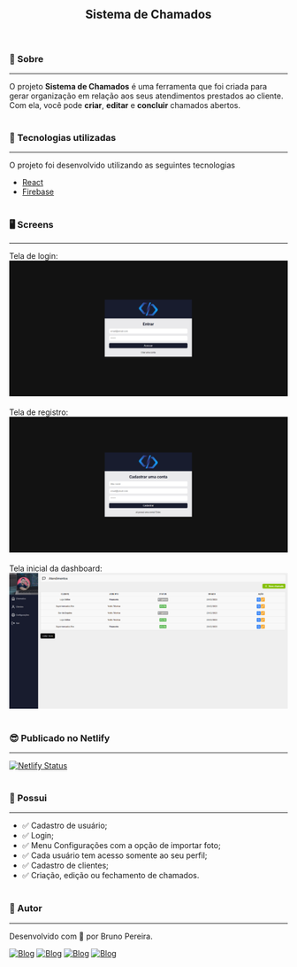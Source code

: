 <h2 align="center">Sistema de Chamados</h2><br>

### 🔖 Sobre
---
O projeto **Sistema de Chamados** é uma ferramenta que foi criada para gerar organização em relação aos seus atendimentos prestados ao cliente. Com ela, você pode **criar**, **editar** e **concluir** chamados abertos.<br><br>

### 🚀 Tecnologias utilizadas
---
O projeto foi desenvolvido utilizando as seguintes tecnologias

-   [React](https://pt-br.reactjs.org/)
-   [Firebase](https://firebase.google.com/?hl=pt)<br><br>

### 🖥️ Screens
---
Tela de login:
![Tela de login](./src/assets/Login.png)<br><br>
Tela de registro:
![Tela de registro](./src/assets/Registro.png)<br><br>
Tela inicial da dashboard:
![Tela inicial da dashboard](./src/assets/Dashboard.png)<br><br>

### 😎 Publicado no Netlify
---
[![Netlify Status](https://api.netlify.com/api/v1/badges/b5ad6b12-54aa-4ab9-9706-e9ffd4ad9eef/deploy-status)](https://app.netlify.com/sites/systemcalled/deploys)<br><br>

### 🔽 Possui
---
-   ✅ Cadastro de usuário;
-   ✅ Login;
-   ✅ Menu Configurações com a opção de importar foto;
-   ✅ Cada usuário tem acesso somente ao seu perfil;
-   ✅ Cadastro de clientes;
-   ✅ Criação, edição ou fechamento de chamados.<br><br>

### 🤵 Autor
---
Desenvolvido com 💙 por Bruno Pereira.

[![Blog](https://img.shields.io/badge/Instagram-E4405F?style=for-the-badge&logo=instagram&logoColor=white)](https://www.instagram.com/brunopemelo/)
[![Blog](https://img.shields.io/badge/Facebook-1877F2?style=for-the-badge&logo=facebook&logoColor=white)](https://www.facebook.com/brunopemelo)
[![Blog](https://img.shields.io/badge/WhatsApp-25D366?style=for-the-badge&logo=whatsapp&logoColor=white)](https://wa.me/5535987171280)
[![Blog](https://img.shields.io/badge/LinkedIn-0077B5?style=for-the-badge&logo=linkedin&logoColor=white)](https://www.linkedin.com/in/brunopemelo)
